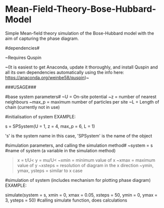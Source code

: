 # Mean-Field-Theory-Bose-Hubbard-Model #
Simple Mean-field theory simulation of the Bose-Hubbard model with the aim of capturing the phase diagram.

#dependencies#

~Requires Quspin

~(It is easiest to get Anaconda, update it thoroughly, and install Quspin and all its own dependencies automatically
using the info here: https://anaconda.org/weinbe58/quspin)~

###USAGE###

#base system parameters#
~U = On-site potential
~z = number of nearest neighbours
~max_p = maximum number of particles per site
~L = Length of chain (currently not in use)

#initialisation of system
EXAMPLE:

s = SPSystem(U = 1, z = 4, max_p = 6, L = 1) 

's' is the system name in this case, 'SPSystem' is the name of the object

#simulation parameters, and calling the simulation method#
~system = s #name of system (a variable in the simulation method)
>x = t/U<
>y = mu/U<
~xmin = minimum value of x
~xmax = maximum value of y
~xsteps = resolution of diagram in the x direction
~ymin, ymax, ysteps = similar to x case

#simulation of system (includes mechanism for plotting phase diagram)
EXAMPLE:

simulate(system = s, xmin = 0, xmax = 0.05, xsteps = 50, 
         ymin = 0, ymax = 3, ysteps = 50) #calling simulate function, does calculations

